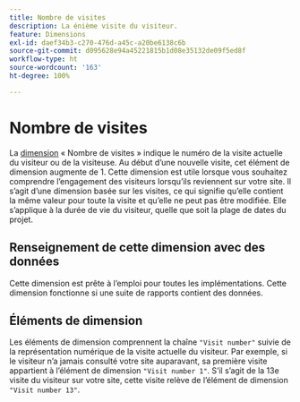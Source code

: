 ```yaml
---
title: Nombre de visites
description: La énième visite du visiteur.
feature: Dimensions
exl-id: daef34b3-c270-476d-a45c-a20be6138c6b
source-git-commit: d095628e94a45221815b1d08e35132de09f5ed8f
workflow-type: ht
source-wordcount: '163'
ht-degree: 100%

---
```


# Nombre de visites

La [dimension](overview.md) « Nombre de visites » indique le numéro de la visite actuelle du visiteur ou de la visiteuse. Au début d’une nouvelle visite, cet élément de dimension augmente de 1. Cette dimension est utile lorsque vous souhaitez comprendre l’engagement des visiteurs lorsqu’ils reviennent sur votre site. Il s’agit d’une dimension basée sur les visites, ce qui signifie qu’elle contient la même valeur pour toute la visite et qu’elle ne peut pas être modifiée. Elle s’applique à la durée de vie du visiteur, quelle que soit la plage de dates du projet.

## Renseignement de cette dimension avec des données

Cette dimension est prête à l’emploi pour toutes les implémentations. Cette dimension fonctionne si une suite de rapports contient des données.

## Éléments de dimension

Les éléments de dimension comprennent la chaîne `"Visit number"` suivie de la représentation numérique de la visite actuelle du visiteur. Par exemple, si le visiteur n’a jamais consulté votre site auparavant, sa première visite appartient à l’élément de dimension `"Visit number 1"`. S’il s’agit de la 13e visite du visiteur sur votre site, cette visite relève de l’élément de dimension `"Visit number 13"`.
